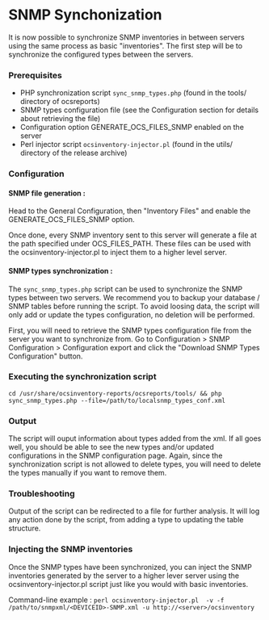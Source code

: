 # SNMP Synchonization

It is now possible to synchronize SNMP inventories in between servers using the same process as basic "inventories". 
The first step will be to synchronize the configured types between the servers. 

### Prerequisites
- PHP synchronization script `sync_snmp_types.php` (found in the tools/ directory of ocsreports)
- SNMP types configuration file (see the Configuration section for details about retrieving the file)
- Configuration option GENERATE_OCS_FILES_SNMP enabled on the server
- Perl injector script `ocsinventory-injector.pl` (found in the utils/ directory of the release archive)


### Configuration

#### SNMP file generation :
Head to the General Configuration, then "Inventory Files" and enable the GENERATE_OCS_FILES_SNMP option. 

Once done, every SNMP inventory sent to this server will generate a file at the path specified under OCS_FILES_PATH. These files can be used with the ocsinventory-injector.pl to inject them to a higher level server.

#### SNMP types synchronization :
The `sync_snmp_types.php` script can be used to synchronize the SNMP types between two servers.
We recommend you to backup your database / SNMP tables before running the script.
To avoid loosing data, the script will only add or update the types configuration, no deletion will be performed.

First, you will need to retrieve the SNMP types configuration file from the server you want to synchronize from. Go to Configuration > SNMP Configuration > Configuration export and click the "Download SNMP Types Configuration" button.

### Executing the synchronization script
`cd /usr/share/ocsinventory-reports/ocsreports/tools/ && php sync_snmp_types.php --file=/path/to/localsnmp_types_conf.xml`

### Output
The script will ouput information about types added from the xml.
If all goes well, you should be able to see the new types and/or updated configurations in the SNMP configuration page.
Again, since the synchronization script is not allowed to delete types, you will need to delete the types manually if you want to remove them. 

### Troubleshooting
Output of the script can be redirected to a file for further analysis. It will log any action done by the script, from adding a type to updating the table structure.

### Injecting the SNMP inventories
Once the SNMP types have been synchronized, you can inject the SNMP inventories generated by the server to a higher lever server using the ocsinventory-injector.pl script just like you would with basic inventories. 

Command-line example : `perl ocsinventory-injector.pl  -v -f /path/to/snmpxml/<DEVICEID>-SNMP.xml -u http://<server>/ocsinventory`

